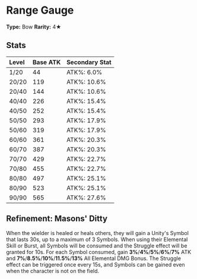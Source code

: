 # Range Gauge

**Type:** Bow
**Rarity:** 4★

## Stats

| Level | Base ATK | Secondary Stat |
| :--- | :--- | :--- |
| 1/20 | 44 | ATK%: 6.0% |
| 20/20 | 119 | ATK%: 10.6% |
| 20/40 | 144 | ATK%: 10.6% |
| 40/40 | 226 | ATK%: 15.4% |
| 40/50 | 252 | ATK%: 15.4% |
| 50/50 | 293 | ATK%: 17.9% |
| 50/60 | 319 | ATK%: 17.9% |
| 60/60 | 361 | ATK%: 20.3% |
| 60/70 | 387 | ATK%: 20.3% |
| 70/70 | 429 | ATK%: 22.7% |
| 70/80 | 455 | ATK%: 22.7% |
| 80/80 | 497 | ATK%: 25.1% |
| 80/90 | 523 | ATK%: 25.1% |
| 90/90 | 565 | ATK%: 27.6% |

## Refinement: Masons' Ditty

When the wielder is healed or heals others, they will gain a Unity's Symbol that lasts 30s, up to a maximum of 3 Symbols. When using their Elemental Skill or Burst, all Symbols will be consumed and the Struggle effect will be granted for 10s. For each Symbol consumed, gain **3%**/**4%**/**5%**/**6%**/**7%** ATK and **7%**/**8.5%**/**10%**/**11.5%**/**13%** All Elemental DMG Bonus. The Struggle effect can be triggered once every 15s, and Symbols can be gained even when the character is not on the field.

